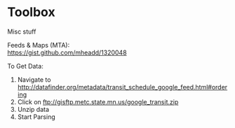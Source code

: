 Toolbox
=======

Misc stuff


Feeds & Maps (MTA):  
https://gist.github.com/mheadd/1320048  

To Get Data:  
1. Navigate to http://datafinder.org/metadata/transit_schedule_google_feed.html#ordering  
2. Click on ftp://gisftp.metc.state.mn.us/google_transit.zip  
3. Unzip data  
4. Start Parsing  
